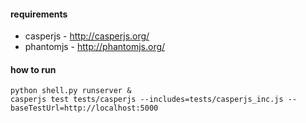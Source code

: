#### requirements
* casperjs - http://casperjs.org/
* phantomjs - http://phantomjs.org/

#### how to run
```
python shell.py runserver &
casperjs test tests/casperjs --includes=tests/casperjs_inc.js --baseTestUrl=http://localhost:5000
```

